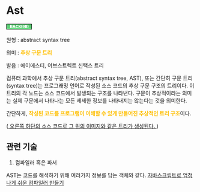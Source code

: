 # Ast
![Backend](../2TAT1C/Label_Backend.png)

원형 : abstract syntax tree

의미  : <span style="color:#FFBF00; font-weight:bold;">추상 구문 트리</span>

발음 : 에이에스티, 어브스트렉트 신택스 트리

컴퓨터 과학에서 추상 구문 트리(abstract syntax tree, AST), 또는 간단히 구문 트리(syntax tree)는 프로그래밍 언어로 작성된 소스 코드의 추상 구문 구조의 트리이다. 이 트리의 각 노드는 소스 코드에서 발생되는 구조를 나타낸다. 구문이 추상적이라는 의미는 실제 구문에서 나타나는 모든 세세한 정보를 나타내지는 않는다는 것을 의미한다.

간단하게, <span style="color:#FFBF00; font-weight:bold;">작성된 코드를 프로그램이 이해할 수 있게 만들어진 추상적인 트리 구조</span>이다.


([ 오른쪽 하단의 소스 코드로 그 위의 이미지와 같은 트리가 생성된다. ](https://ko.wikipedia.org/wiki/%EC%B6%94%EC%83%81_%EA%B5%AC%EB%AC%B8_%ED%8A%B8%EB%A6%AC))
## 관련 기술
1. 컴파일러 혹은 파서

AST는 코드를 해석하기 위해 여러가지 정보를 담는 객체와 같다.
[자바스크립트로 엄청나게 쉬운 컴파일러 만들기](https://github.com/hg-pyun/the-super-tiny-compiler-kr)

